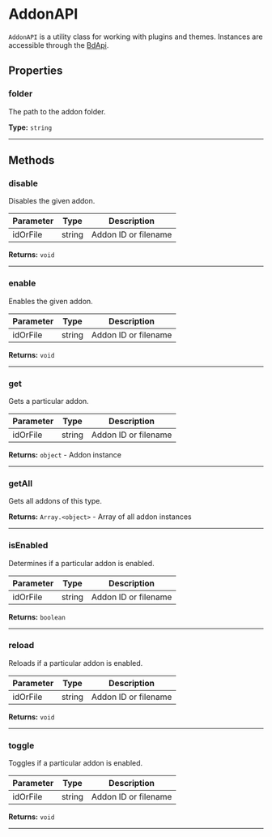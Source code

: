 # AddonAPI

`AddonAPI` is a utility class for working with plugins and themes. Instances are accessible through the [BdApi](./bdapi).

## Properties

### folder
The path to the addon folder.

**Type:** `string`
___


## Methods

### disable
Disables the given addon.

| Parameter |  Type  |       Description      |
|:----------|:------:|:----------------------:|
idOrFile|string|Addon ID or filename

**Returns:** `void`
___

### enable
Enables the given addon.

| Parameter |  Type  |       Description      |
|:----------|:------:|:----------------------:|
idOrFile|string|Addon ID or filename

**Returns:** `void`
___

### get
Gets a particular addon.

| Parameter |  Type  |       Description      |
|:----------|:------:|:----------------------:|
idOrFile|string|Addon ID or filename

**Returns:** `object` - Addon instance
___

### getAll
Gets all addons of this type.


**Returns:** `Array.<object>` - Array of all addon instances
___

### isEnabled
Determines if a particular addon is enabled.

| Parameter |  Type  |       Description      |
|:----------|:------:|:----------------------:|
idOrFile|string|Addon ID or filename

**Returns:** `boolean`
___

### reload
Reloads if a particular addon is enabled.

| Parameter |  Type  |       Description      |
|:----------|:------:|:----------------------:|
idOrFile|string|Addon ID or filename

**Returns:** `void`
___

### toggle
Toggles if a particular addon is enabled.

| Parameter |  Type  |       Description      |
|:----------|:------:|:----------------------:|
idOrFile|string|Addon ID or filename

**Returns:** `void`
___

